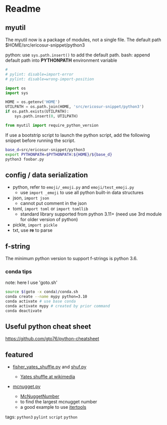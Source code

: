 # Readme

## myutil

The myutil now is a package of modules, not a single file.
The default path $HOME/src/ericosur-snippet/python3

python: use ```sys.path.insert()``` to add the default path.
bash: append default path into **PYTHONPATH** environment variable

```python
#
# pylint: disable=import-error
# pylint: disable=wrong-import-position

import os
import sys

HOME = os.getenv('HOME')
UTILPATH = os.path.join(HOME, 'src/ericosur-snippet/python3')
if os.path.exists(UTILPATH):
    sys.path.insert(0, UTILPATH)

from myutil import require_python_version
```

If use a bootstrip script to launch the python script, add the following
snippet before running the script.

```bash
base_d=src/ericosur-snippet/python3
export PYTHONPATH=$PYTHONPATH:${HOME}/${base_d}
python3 foobar.py
```

## config / data serialization

* python, refer to ```emoji/_emoji.py``` and ```emoji/test_emoji.py```
  * use ```import _emoji``` to use all python built-in data structures
* json, ```import json```
  * cannot put comment in the json
* toml, ```import toml``` or ```import tomllib```
  * standard library supported from python 3.11+ (need use 3rd module for older version of python)
* pickle, ```import pickle```
* txt, use **re** to parse

## f-string

The minimum python version to support f-strings is python 3.6.

### conda tips

note: here I use 'goto.sh'

```bash
source $(goto -x conda)/conda.sh
conda create --name mypy python=3.10
conda activate # use base conda
conda activate mypy # created by prior command
conda deactivate
```

## Useful python cheat sheet

<https://github.com/gto76/python-cheatsheet>

## featured

* [fisher_yates_shuffle.py](./fisher_yates_shuffle.py) and [shuf.py](./shuf.py)
  * [Yates shuffle at wikimedia](https://en.wikipedia.org/wiki/Fisher%E2%80%93Yates_shuffle)

* [mcnugget.py](./mcnugget.py)
  * [McNuggetNumber](http://mathworld.wolfram.com/McNuggetNumber.html)
  * to find the largest mcnugget number
  * a good example to use [itertools](https://docs.python.org/3.5/library/itertools.html)

tags: ```python3``` ```pylint``` ```script``` ```python```
